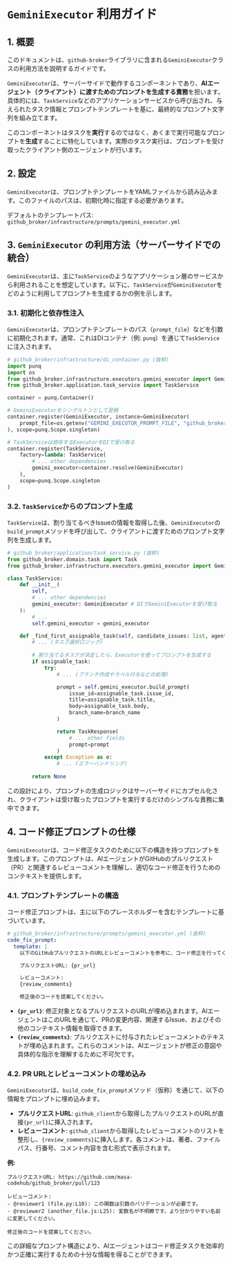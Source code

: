 # `GeminiExecutor` 利用ガイド

## 1. 概要

このドキュメントは、`github-broker`ライブラリに含まれる`GeminiExecutor`クラスの利用方法を説明するガイドです。

`GeminiExecutor`は、サーバーサイドで動作するコンポーネントであり、**AIエージェント（クライアント）に渡すためのプロンプトを生成する責務**を担います。具体的には、`TaskService`などのアプリケーションサービスから呼び出され、与えられたタスク情報とプロンプトテンプレートを基に、最終的なプロンプト文字列を組み立てます。

このコンポーネントはタスクを**実行**するのではなく、あくまで実行可能なプロンプトを**生成**することに特化しています。実際のタスク実行は、プロンプトを受け取ったクライアント側のエージェントが行います。

## 2. 設定

`GeminiExecutor`は、プロンプトテンプレートをYAMLファイルから読み込みます。このファイルのパスは、初期化時に指定する必要があります。

デフォルトのテンプレートパス:
`github_broker/infrastructure/prompts/gemini_executor.yml`

## 3. `GeminiExecutor` の利用方法（サーバーサイドでの統合）

`GeminiExecutor`は、主に`TaskService`のようなアプリケーション層のサービスから利用されることを想定しています。以下に、`TaskService`が`GeminiExecutor`をどのように利用してプロンプトを生成するかの例を示します。

### 3.1. 初期化と依存性注入

`GeminiExecutor`は、プロンプトテンプレートのパス（`prompt_file`）などを引数に初期化されます。通常、これはDIコンテナ（例: `punq`）を通じて`TaskService`に注入されます。

```python
# github_broker/infrastructure/di_container.py (抜粋)
import punq
import os
from github_broker.infrastructure.executors.gemini_executor import GeminiExecutor
from github_broker.application.task_service import TaskService

container = punq.Container()

# GeminiExecutorをシングルトンとして登録
container.register(GeminiExecutor, instance=GeminiExecutor(
    prompt_file=os.getenv("GEMINI_EXECUTOR_PROMPT_FILE", "github_broker/infrastructure/prompts/gemini_executor.yml")
), scope=punq.Scope.singleton)

# TaskServiceは依存するExecutorをDIで受け取る
container.register(TaskService,
    factory=lambda: TaskService(
        # ... other dependencies
        gemini_executor=container.resolve(GeminiExecutor)
    ),
    scope=punq.Scope.singleton
)
```

### 3.2. `TaskService`からのプロンプト生成

`TaskService`は、割り当てるべきIssueの情報を取得した後、`GeminiExecutor`の`build_prompt`メソッドを呼び出して、クライアントに渡すためのプロンプト文字列を生成します。

```python
# github_broker/application/task_service.py (抜粋)
from github_broker.domain.task import Task
from github_broker.infrastructure.executors.gemini_executor import GeminiExecutor

class TaskService:
    def __init__(
        self,
        # ... other dependencies
        gemini_executor: GeminiExecutor # DIでGeminiExecutorを受け取る
    ):
        # ...
        self.gemini_executor = gemini_executor

    def _find_first_assignable_task(self, candidate_issues: list, agent_id: str) -> TaskResponse | None:
        # ... (タスク選択ロジック)
        
        # 割り当てるタスクが決定したら、Executorを使ってプロンプトを生成する
        if assignable_task:
            try:
                # ... (ブランチ作成やラベル付与などの処理)

                prompt = self.gemini_executor.build_prompt(
                    issue_id=assignable_task.issue_id,
                    title=assignable_task.title,
                    body=assignable_task.body,
                    branch_name=branch_name
                )

                return TaskResponse(
                    # ... other fields
                    prompt=prompt
                )
            except Exception as e:
                # ... (エラーハンドリング)
        
        return None
```

この設計により、プロンプトの生成ロジックはサーバーサイドにカプセル化され、クライアントは受け取ったプロンプトを実行するだけのシンプルな責務に集中できます。

## 4. コード修正プロンプトの仕様

`GeminiExecutor`は、コード修正タスクのために以下の構造を持つプロンプトを生成します。このプロンプトは、AIエージェントがGitHubのプルリクエスト（PR）と関連するレビューコメントを理解し、適切なコード修正を行うためのコンテキストを提供します。

### 4.1. プロンプトテンプレートの構造

コード修正プロンプトは、主に以下のプレースホルダーを含むテンプレートに基づいています。

```yaml
# github_broker/infrastructure/prompts/gemini_executor.yml (抜粋)
code_fix_prompt:
  template: |
    以下のGitHubプルリクエストのURLとレビューコメントを参考に、コード修正を行ってください。

    プルリクエストURL: {pr_url}

    レビューコメント:
    {review_comments}

    修正後のコードを提案してください。
```

- **`{pr_url}`**: 修正対象となるプルリクエストのURLが埋め込まれます。AIエージェントはこのURLを通じて、PRの変更内容、関連するIssue、およびその他のコンテキスト情報を取得できます。
- **`{review_comments}`**: プルリクエストに付与されたレビューコメントのテキストが埋め込まれます。これらのコメントは、AIエージェントが修正の意図や具体的な指示を理解するために不可欠です。

### 4.2. PR URLとレビューコメントの埋め込み

`GeminiExecutor`は、`build_code_fix_prompt`メソッド（仮称）を通じて、以下の情報をプロンプトに埋め込みます。

- **プルリクエストURL**: `github_client`から取得したプルリクエストのURLが直接`{pr_url}`に挿入されます。
- **レビューコメント**: `github_client`から取得したレビューコメントのリストを整形し、`{review_comments}`に挿入します。各コメントは、著者、ファイルパス、行番号、コメント内容を含む形式で表示されます。

**例:**

```
プルリクエストURL: https://github.com/masa-codehub/github_broker/pull/123

レビューコメント:
- @reviewer1 (file.py:L10): この関数は引数のバリデーションが必要です。
- @reviewer2 (another_file.js:L25): 変数名が不明瞭です。より分かりやすい名前に変更してください。

修正後のコードを提案してください。
```

この詳細なプロンプト構造により、AIエージェントはコード修正タスクを効率的かつ正確に実行するための十分な情報を得ることができます。